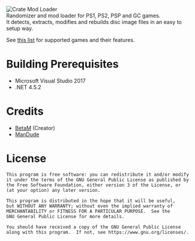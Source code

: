 ![Crate Mod Loader](../master/CrateModLoader/Resources/cml_header.png)  
Randomizer and mod loader for PS1, PS2, PSP and GC games.  
It detects, extracts, modifies and rebuilds disc image files in an easy to setup way.  
  
See [this list](../master/GAMES.md) for supported games and their features.

# Building Prerequisites

- Microsoft Visual Studio 2017
- .NET 4.5.2

# Credits

- [BetaM](https://www.youtube.com/channel/UCL-EwV5XqypMUJ5zVHaBjAw) (Creator)    
- [ManDude](https://github.com/ManDude)  

# License

    This program is free software: you can redistribute it and/or modify
    it under the terms of the GNU General Public License as published by
    the Free Software Foundation, either version 3 of the License, or
    (at your option) any later version.

    This program is distributed in the hope that it will be useful,
    but WITHOUT ANY WARRANTY; without even the implied warranty of
    MERCHANTABILITY or FITNESS FOR A PARTICULAR PURPOSE.  See the
    GNU General Public License for more details.

    You should have received a copy of the GNU General Public License
    along with this program.  If not, see https://www.gnu.org/licenses/.
